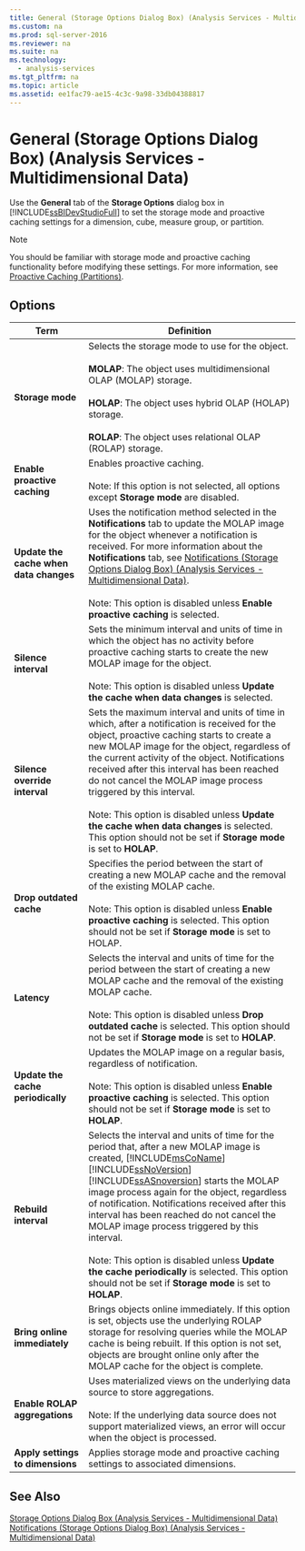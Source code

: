 ```yaml
---
title: General (Storage Options Dialog Box) (Analysis Services - Multidimensional Data)
ms.custom: na
ms.prod: sql-server-2016
ms.reviewer: na
ms.suite: na
ms.technology: 
  - analysis-services
ms.tgt_pltfrm: na
ms.topic: article
ms.assetid: ee1fac79-ae15-4c3c-9a98-33db04388817
---
```

# General (Storage Options Dialog Box) (Analysis Services - Multidimensional Data)
  Use the **General** tab of the **Storage Options** dialog box in [!INCLUDE[ssBIDevStudioFull](../../Topics/TopicNameContainA/includes/ssBIDevStudioFull_md.md)] to set the storage mode and proactive caching settings for a dimension, cube, measure group, or partition.  
  
> [!NOTE]  
>  You should be familiar with storage mode and proactive caching functionality before modifying these settings. For more information, see [Proactive Caching &#40;Partitions&#41;](../Topic/Proactive%20Caching%20\(Partitions\).md).  
  
## Options  
  
|Term|Definition|  
|----------|----------------|  
|**Storage mode**|Selects the storage mode to use for the object.<br /><br /> **MOLAP**: The object uses multidimensional OLAP (MOLAP) storage.<br /><br /> **HOLAP**: The object uses hybrid OLAP (HOLAP) storage.<br /><br /> **ROLAP**: The object uses relational OLAP (ROLAP) storage.|  
|**Enable proactive caching**|Enables proactive caching.<br /><br /> Note: If this option is not selected, all options except **Storage mode** are disabled.|  
|**Update the cache when data changes**|Uses the notification method selected in the **Notifications** tab to update the MOLAP image for the object whenever a notification is received. For more information about the **Notifications** tab, see [Notifications &#40;Storage Options Dialog Box&#41; &#40;Analysis Services - Multidimensional Data&#41;](../../Topics/TopicNameNotContainA/Notifications--Storage-Options-Dialog-Box---Analysis-Services---Multidimensional-Data-.md).<br /><br /> Note: This option is disabled unless **Enable proactive caching** is selected.|  
|**Silence interval**|Sets the minimum interval and units of time in which the object has no activity before proactive caching starts to create the new MOLAP image for the object.<br /><br /> Note: This option is disabled unless **Update the cache when data changes** is selected.|  
|**Silence override interval**|Sets the maximum interval and units of time in which, after a notification is received for the object, proactive caching starts to create a new MOLAP image for the object, regardless of the current activity of the object. Notifications received after this interval has been reached do not cancel the MOLAP image process triggered by this interval.<br /><br /> Note: This option is disabled unless **Update the cache when data changes** is selected. This option should not be set if **Storage mode** is set to **HOLAP**.|  
|**Drop outdated cache**|Specifies the period between the start of creating a new MOLAP cache and the removal of the existing MOLAP cache.<br /><br /> Note: This option is disabled unless **Enable proactive caching** is selected. This option should not be set if **Storage mode** is set to HOLAP.|  
|**Latency**|Selects the interval and units of time for the period between the start of creating a new MOLAP cache and the removal of the existing MOLAP cache.<br /><br /> Note: This option is disabled unless **Drop outdated cache** is selected. This option should not be set if **Storage mode** is set to **HOLAP**.|  
|**Update the cache periodically**|Updates the MOLAP image on a regular basis, regardless of notification.<br /><br /> Note: This option is disabled unless **Enable proactive caching** is selected. This option should not be set if **Storage mode** is set to **HOLAP**.|  
|**Rebuild interval**|Selects the interval and units of time for the period that, after a new MOLAP image is created, [!INCLUDE[msCoName](../../Topics/TopicNameContainA/includes/msCoName_md.md)] [!INCLUDE[ssNoVersion](../../Topics/TopicNameContainA/includes/ssNoVersion_md.md)] [!INCLUDE[ssASnoversion](../../Topics/TopicNameContainA/includes/ssASnoversion_md.md)] starts the MOLAP image process again for the object, regardless of notification. Notifications received after this interval has been reached do not cancel the MOLAP image process triggered by this interval.<br /><br /> Note: This option is disabled unless **Update the cache periodically** is selected. This option should not be set if **Storage mode** is set to **HOLAP**.|  
|**Bring online immediately**|Brings objects online immediately. If this option is set, objects use the underlying ROLAP storage for resolving queries while the MOLAP cache is being rebuilt. If this option is not set, objects are brought online only after the MOLAP cache for the object is complete.|  
|**Enable ROLAP aggregations**|Uses materialized views on the underlying data source to store aggregations.<br /><br /> Note: If the underlying data source does not support materialized views, an error will occur when the object is processed.|  
|**Apply settings to dimensions**|Applies storage mode and proactive caching settings to associated dimensions.|  
  
## See Also  
 [Storage Options Dialog Box &#40;Analysis Services - Multidimensional Data&#41;](../../Topics/TopicNameNotContainA/Storage-Options-Dialog-Box--Analysis-Services---Multidimensional-Data-.md)   
 [Notifications &#40;Storage Options Dialog Box&#41; &#40;Analysis Services - Multidimensional Data&#41;](../../Topics/TopicNameNotContainA/Notifications--Storage-Options-Dialog-Box---Analysis-Services---Multidimensional-Data-.md)  
  
  